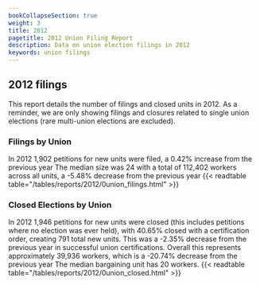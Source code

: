 ```yaml
---
bookCollapseSection: true
weight: 3
title: 2012
pagetitle: 2012 Union Filing Report
description: Data on union election filings in 2012
keywords: union filings
---
```


## 2012 filings

This report details the number of filings and closed units in 2012. As a reminder, we are only showing filings and closures related to single union elections (rare multi-union elections are excluded).

### Filings by Union
In 2012 1,902 petitions for new units were filed, a 0.42% increase from the previous year The median size was 24 with a total of 112,402 workers across all units, a -5.48% decrease from the previous year
{{< readtable table="/tables/reports/2012/0union_filings.html" >}}

### Closed Elections by Union
In 2012 1,946 petitions for new units were closed (this includes petitions where no election was ever held), with 40.65% closed with a certification order, creating 791 total new units. This was a -2.35% decrease from the previous year in successful union certifications. Overall this represents approximately 39,936 workers, which is a -20.74% decrease from the previous year The median bargaining unit has 20 workers.
{{< readtable table="/tables/reports/2012/0union_closed.html" >}}
